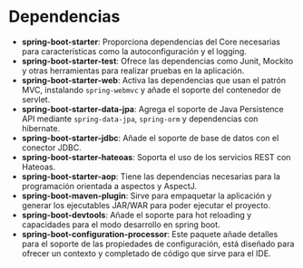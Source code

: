 # Dependencias

- **spring-boot-starter**: Proporciona dependencias del Core necesarias para características como la autoconfiguración y el logging.
- **spring-boot-starter-test**: Ofrece las dependencias como Junit, Mockito y otras herramientas para realizar pruebas en la aplicación.
- **spring-boot-starter-web**: Activa las dependencias que usan el patrón MVC, instalando `spring-webmvc` y añade el soporte del contenedor de servlet.  
- **spring-boot-starter-data-jpa**: Agrega el soporte de Java Persistence API mediante `spring-data-jpa`, `spring-orm` y dependencias con hibernate.
- **spring-boot-starter-jdbc**: Añade el soporte de base de datos con el conector JDBC.
- **spring-boot-starter-hateoas**: Soporta el uso de los servicios REST con Hateoas.
- **spring-boot-starter-aop**: Tiene las dependencias necesarias para la programación orientada a aspectos y AspectJ.
- **spring-boot-maven-plugin**: Sirve para empaquetar la aplicación y generar los ejecutables JAR/WAR para poder ejecutar el proyecto.
- **spring-boot-devtools**: Añade el soporte para hot reloading y capacidades para el modo desarrollo en spring boot.
- **spring-boot-configuration-processor**: Este paquete añade detalles para el soporte de las propiedades de configuración, está diseñado para ofrecer un contexto y completado de código que sirve para el IDE.